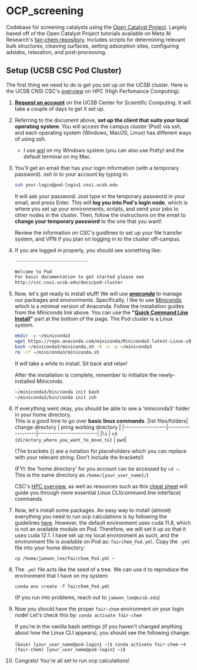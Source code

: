 # OCP_screening
Codebase for screening catalysts using the [Open Catalyst Project](https://opencatalystproject.org/index.html). Largely based off of the Open Catalyst Project tutorials available on Meta AI Research's [fair-chem repository](https://github.com/FAIR-Chem/fairchem).
Includes scripts for determining relevant bulk structures, cleaving surfaces, setting adsorption sites, configuring adslabs, relaxation, and post-processing.

## Setup (UCSB CSC Pod Cluster)
The first thing we need to do is get you set up on the UCSB cluster.
Here is the UCSB CNSI CSC's [overview](https://csc.cnsi.ucsb.edu/sites/default/files/2023-01/HPC_Workshop_Winter_23.pdf) on HPC (High Perfomance Computing):

1. [**Request an account**](https://csc.cnsi.ucsb.edu/) on the UCSB Center for Scientific Computing. It will take a couple of days to get it set up.
   
2. Referring to the document above, **set up the client that suits your local operating system**. You will access the campus cluster (Pod) via _ssh_, and each operating system (Windows, MacOS, Linux) has different ways of using _ssh_.
   * I use [_wsl_](https://learn.microsoft.com/en-us/windows/wsl/install) on my Windows system (you can also use Putty) and the default terminal on my Mac.
     
3. You'll get an email that has your login information (with a temporary password). _ssh_ in to your account by typing in:
   ```bash
   ssh your-login@pod-login1.cnsi.ucsb.edu
   ```
   It will ask your password. Just type in the temporary password in your email, and press Enter.
   This will **log you into Pod's login node**, which is where you set up your environments, scripts, and send your jobs to other nodes in the cluster.
   Then, follow the instructions on the email to **change your temporary password** to the one that you want!
   
   Review the information on CSC's guidlines to set up your file transfer system, and VPN if you plan on logging in to the cluster off-campus.
  
4. If you are logged in properly, you should see something like:
   ```bash
   ----------------------------
   
   Welcome to Pod
   For basic documentation to get started please see
   http://csc.cnsi.ucsb.edu/docs/pod-cluster
   ```
   
5. Now, let's get ready to install stuff! We will use **[_anaconda_](https://docs.conda.io/projects/conda/en/stable/)** to manage our packages and environments.
   Specifically, I like to use [_Miniconda_](https://docs.anaconda.com/miniconda/), which is a minimal version of Anaconda.
   Follow the installation guides from the _Miniconda_ link above. You can use the **"[Quick Command Line Install](https://docs.anaconda.com/miniconda/#quick-command-line-install)"** part at the bottom of the page. The Pod cluster is a Linux system.
   
   ```bash
   mkdir -p ~/miniconda3
   wget https://repo.anaconda.com/miniconda/Miniconda3-latest-Linux-x86_64.sh -O ~/miniconda3/miniconda.sh
   bash ~/miniconda3/miniconda.sh -b -u -p ~/miniconda3
   rm -rf ~/miniconda3/miniconda.sh
   ```
   It will take a while to install. Sit back and relax!

   After the installation is complete, remember to initialize the newly-installed Miniconda.
   ```bash
   ~/miniconda3/bin/conda init bash
   ~/miniconda3/bin/conda init zsh
   ```
   
6. If everything went okay, you should be able to see a 'miniconda3' folder in your home directory.\
   This is a good time to go over **basic linux commands**.
    |list files/folders| change directory | pring working directory |
    |------------------|------------------|-------------------------|
    |`ls`              | `cd {directory_where_you_want_to_move_to}` | `pwd`|
    
    (The brackets {} are a notation for placeholders which you can replace with your relevant string. Don't include the brackets!)
   
    (FYI: the 'home directory' for you account can be accessed by `cd ~`. This is the same directory as `/home/{your_user_name}/`)

    CSC's [HPC overview](https://csc.cnsi.ucsb.edu/sites/default/files/2023-01/HPC_Workshop_Winter_23.pdf), as well as resources such as this [cheat sheet](https://www.stationx.net/linux-command-line-cheat-sheet/) will guide you through more essential Linux CLI(command line interface) commands.

7. Now, let's install some packages. An easy way to install (almost) everything you need to run ocp calculations is by following the guidelines [here](https://fair-chem.github.io/core/install.html). However, the default environment uses cuda 11.8, which is not an available module on Pod. Therefore, we will set it up so that it uses cuda 12.1. I have set up my local environment as such, and the environment file is available on Pod as: `fairchem_Pod.yml`.
   Copy the `.yml` file into your home directory:
   
   `cp /home/jaewon_lee/fairchem_Pod.yml ~`
   
8. The `.yml` file acts like the seed of a tree. We can use it to reproduce the environment that I have on my system:
    
   `conda env create -f fairchem_Pod.yml`
   
   (If you run into problems, reach out to `jaewon_lee@ucsb.edu`)
   
10. Now you should have the proper `fair-chem` environment on your login node! Let's check this by:
    `conda activate fair-chem`

    If you're in the vanilla bash settings (if you haven't changed anything about how the Linux CLI appears), you should see the following change:
   
    `(base) [your_user_name@pod-login1 ~]$ conda activate fair-chem` ⟶ `(fair-chem) [your_user_name@pod-login1 ~]$`

11. Congrats! You're all set to run ocp calculations!
   
